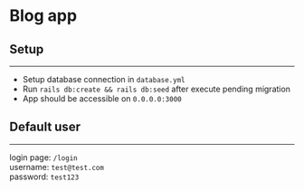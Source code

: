 # Blog app

## Setup
---
- Setup database connection in ```database.yml```
- Run ```rails db:create && rails db:seed``` after execute pending migration
- App should be accessible on ```0.0.0.0:3000```

## Default user

---
login page: `/login` <br />
username: `test@test.com` <br />
password: `test123` <br />
